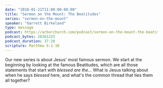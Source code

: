 ```yaml
---
date: "2018-01-21T11:00:00-08:00"
title: "Sermon on the Mount: The Beatitudes"
series: "sermon-on-the-mount"
speaker: "Garrett Birkeland"
type: message
podcast: https://arborchurch.com/podcast/sermon-on-the-mount-the-beatitudes.m4a
podcast_bytes: 28261225
podcast_duration: 37:20
scripture: Matthew 5:1-10
---
```


Our new series is about Jesus' most famous sermon. We start at the beginning by looking at the famous Beatitudes, which are all those statements that start with *blessed are the...* What is Jesus talking about when he says *blessed* here, and what's the common thread that ties them all together?

